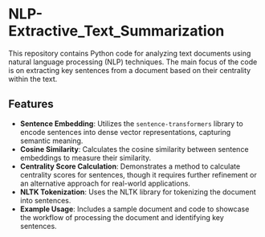 # NLP- Extractive_Text_Summarization
This repository contains Python code for analyzing text documents using natural language processing (NLP) techniques. The main focus of the code is on extracting key sentences from a document based on their centrality within the text.


## Features

- **Sentence Embedding**: Utilizes the `sentence-transformers` library to encode sentences into dense vector representations, capturing semantic meaning.
- **Cosine Similarity**: Calculates the cosine similarity between sentence embeddings to measure their similarity.
- **Centrality Score Calculation**: Demonstrates a method to calculate centrality scores for sentences, though it requires further refinement or an alternative approach for real-world applications.
- **NLTK Tokenization**: Uses the NLTK library for tokenizing the document into sentences.
- **Example Usage**: Includes a sample document and code to showcase the workflow of processing the document and identifying key sentences.

